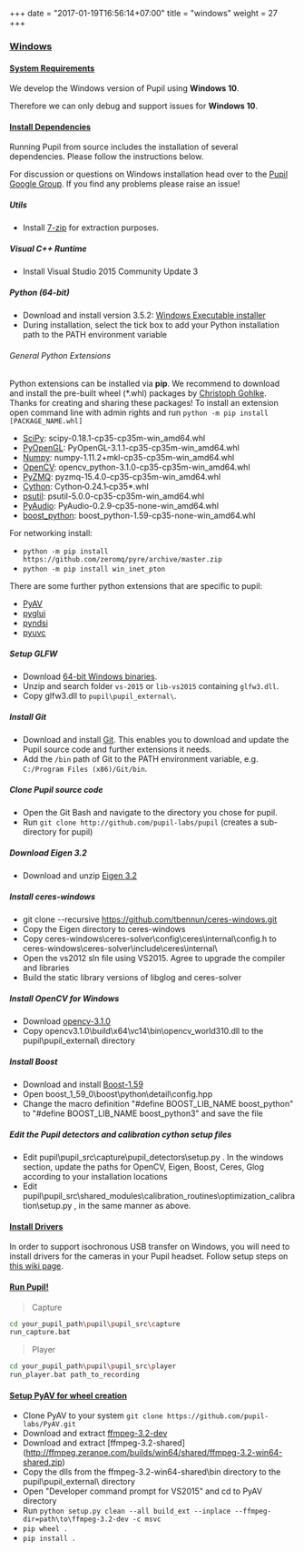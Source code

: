 +++
date = "2017-01-19T16:56:14+07:00"
title = "windows"
weight = 27
+++

<div class="content-container">
  <div class="header-link">
    <a href="#windows">
      <h3 id="windows">Windows</h3>
    </a>
  </div>
</div>
<div class="header-border-bottom"></div>

<div class="content-container">
  <div class="header-link">
    <a href="#system-requirements">
      <h4 id="system-requirements">System Requirements</h4>
    </a>
  </div>
</div>

We develop the Windows version of Pupil using **Windows 10**. 

Therefore we can only debug and support issues for **Windows 10**. 

<div class="content-container">
  <div class="header-link">
    <a href="#win-install-dependencies">
      <h4 id="win-install-dependencies">Install Dependencies</h4>
    </a>
  </div>
</div>

Running Pupil from source includes the installation of several dependencies. Please follow the instructions below. 

For discussion or questions on Windows installation head over to the [Pupil Google Group][google-group]. If you find any problems please raise an issue!

##### Utils

* Install [7-zip](http://www.7-zip.org/download.html) for extraction purposes.

##### Visual C++ Runtime

* Install Visual Studio 2015 Community Update 3

##### Python (64-bit)

* Download and install version 3.5.2: [Windows Executable installer](https://www.python.org/download/releases/3.5.2/)
* During installation, select the tick box to add your Python installation path to the PATH environment variable

###### General Python Extensions

Python extensions can be installed via **pip**. We recommend to download and install the pre-built wheel (*.whl) packages by [Christoph Gohlke](http://www.lfd.uci.edu/~gohlke/pythonlibs/). Thanks for creating and sharing these packages!
To install an extension open command line with admin rights and run `python -m pip install [PACKAGE_NAME.whl]`

* [SciPy](http://www.lfd.uci.edu/~gohlke/pythonlibs/#scipy): scipy-0.18.1-cp35-cp35m-win_amd64.whl
* [PyOpenGL](http://www.lfd.uci.edu/~gohlke/pythonlibs/#pyopengl): PyOpenGL-3.1.1-cp35-cp35m-win_amd64.whl
* [Numpy](http://www.lfd.uci.edu/~gohlke/pythonlibs/#numpy): numpy-1.11.2+mkl-cp35-cp35m-win_amd64.whl
* [OpenCV](http://www.lfd.uci.edu/~gohlke/pythonlibs/#opencv): opencv_python-3.1.0-cp35-cp35m-win_amd64.whl
* [PyZMQ](http://www.lfd.uci.edu/~gohlke/pythonlibs/#pyzmq): pyzmq-15.4.0-cp35-cp35m-win_amd64.whl
* [Cython](http://www.lfd.uci.edu/~gohlke/pythonlibs/#cython): Cython‑0.24.1‑cp35*.whl
* [psutil](http://www.lfd.uci.edu/~gohlke/pythonlibs/#psutil): psutil-5.0.0-cp35-cp35m-win_amd64.whl
* [PyAudio](http://www.lfd.uci.edu/~gohlke/pythonlibs/#pyaudio): PyAudio-0.2.9-cp35-none-win_amd64.whl
* [boost_python](http://www.lfd.uci.edu/~gohlke/pythonlibs/#boost.python): boost_python-1.59-cp35-none-win_amd64.whl

For networking install:

* `python -m pip install https://github.com/zeromq/pyre/archive/master.zip`
* `python -m pip install win_inet_pton`

There are some further python extensions that are specific to pupil:

* [PyAV](https://github.com/pupil-labs/PyAV)
* [pyglui](https://github.com/pupil-labs/pyglui) 
* [pyndsi](https://github.com/pupil-labs/pyndsi) 
* [pyuvc](https://github.com/pupil-labs/pyuvc)

##### Setup GLFW

* Download [64-bit Windows binaries](http://www.glfw.org/download.html).
* Unzip and search folder `vs-2015` or `lib-vs2015` containing `glfw3.dll`.
* Copy glfw3.dll to `pupil\pupil_external\`.

##### Install Git

* Download and install [Git](http://git-scm.com/download/win). This enables you to download and update the Pupil source code and further extensions it needs.
* Add the `/bin` path of Git to the PATH environment variable, e.g. `C:/Program Files (x86)/Git/bin`.

##### Clone Pupil source code

* Open the Git Bash and navigate to the directory you chose for pupil.
* Run `git clone http://github.com/pupil-labs/pupil` (creates a sub-directory for pupil)

##### Download Eigen 3.2

* Download and unzip [Eigen 3.2](http://bitbucket.org/eigen/eigen/get/3.2.10.zip)

##### Install ceres-windows

* git clone --recursive https://github.com/tbennun/ceres-windows.git
* Copy the Eigen directory to ceres-windows 
* Copy ceres-windows\ceres-solver\config\ceres\internal\config.h to ceres-windows\ceres-solver\include\ceres\internal\
* Open the vs2012 sln file using VS2015. Agree to upgrade the compiler and libraries
* Build the static library versions of libglog and ceres-solver

##### Install OpenCV for Windows

* Download [opencv-3.1.0](https://sourceforge.net/projects/opencvlibrary/files/opencv-win/3.1.0/opencv-3.1.0.exe/download)
* Copy opencv3.1.0\build\x64\vc14\bin\opencv_world310.dll to the pupil\pupil_external\ directory

##### Install Boost

* Download and install [Boost-1.59](https://sourceforge.net/projects/boost/files/boost-binaries/1.59.0/boost_1_59_0-msvc-14.0-64.exe/download)
* Open boost_1_59_0\boost\python\detail\config.hpp
* Change the macro definition "#define BOOST_LIB_NAME boost_python" to "#define BOOST_LIB_NAME boost_python3" and save the file

##### Edit the Pupil detectors and calibration cython setup files

* Edit pupil\pupil_src\capture\pupil_detectors\setup.py . In the windows section, update the paths for OpenCV, Eigen, Boost, Ceres, Glog according to your installation locations
* Edit pupil\pupil_src\shared_modules\calibration_routines\optimization_calibration\setup.py , in the same manner as above.

<div class="content-container">
  <div class="header-link">
    <a href="#install-drivers">
      <h4 id="install-drivers">Install Drivers</h4>
    </a>
  </div>
</div>

In order to support isochronous USB transfer on Windows, you will need to install drivers for the cameras in your Pupil headset. Follow setup steps on [this wiki page](#win-driver-setup).

<div class="content-container">
  <div class="header-link">
    <a href="#run-pupil">
      <h4 id="run-pupil">Run Pupil!</h4>
    </a>
  </div>
</div>

> Capture

```bash
cd your_pupil_path\pupil\pupil_src\capture
run_capture.bat
```

> Player

```bash
cd your_pupil_path\pupil\pupil_src\player
run_player.bat path_to_recording
```

<div class="content-container">
  <div class="header-link">
    <a href="#setup-pyav-wheel">
      <h4 id="setup-pyav-wheel">Setup PyAV for wheel creation</h4>
    </a>
  </div>
</div>

* Clone PyAV to your system `git clone https://github.com/pupil-labs/PyAV.git`
* Download and extract [ffmpeg-3.2-dev](http://ffmpeg.zeranoe.com/builds/win64/dev/ffmpeg-3.2-win64-dev.zip) 
* Download and extract [ffmpeg-3.2-shared] (http://ffmpeg.zeranoe.com/builds/win64/shared/ffmpeg-3.2-win64-shared.zip)
* Copy the dlls from the ffmpeg-3.2-win64-shared\bin directory to the pupil\pupil_external\ directory
* Open "Developer command prompt for VS2015" and cd to PyAV directory
* Run `python setup.py clean --all build_ext --inplace --ffmpeg-dir=path\to\ffmpeg-3.2-dev -c msvc`
* `pip wheel .`
* `pip install .`


[google-group]: http://groups.google.com/group/pupil-discuss
